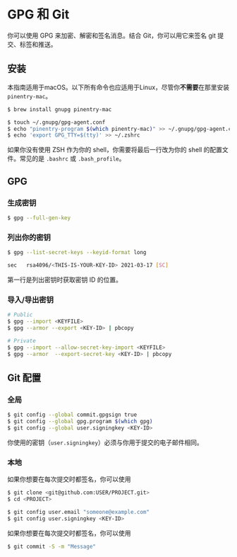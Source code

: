 # GPG 和 Git

你可以使用 GPG 来加密、解密和签名消息。结合 Git，你可以用它来签名 git
提交、标签和推送。

## 安装

本指南适用于macOS。以下所有命令也应适用于Linux，尽管你**不需要**在那里安装
`pinentry-mac`。

```bash
$ brew install gnupg pinentry-mac
```

```bash
$ touch ~/.gnupg/gpg-agent.conf
$ echo "pinentry-program $(which pinentry-mac)" >> ~/.gnupg/gpg-agent.conf
$ echo 'export GPG_TTY=$(tty)' >> ~/.zshrc
```

如果你没有使用 ZSH 作为你的 shell，你需要将最后一行改为你的 shell
的配置文件。常见的是 `.bashrc` 或 `.bash_profile`。

## GPG

### 生成密钥

```bash
$ gpg --full-gen-key
```

### 列出你的密钥

```bash
$ gpg --list-secret-keys --keyid-format long

sec   rsa4096/<THIS-IS-YOUR-KEY-ID> 2021-03-17 [SC]
```

第一行是列出密钥时获取密钥 ID 的位置。

### 导入/导出密钥

```bash
# Public
$ gpg --import <KEYFILE>
$ gpg --armor --export <KEY-ID> | pbcopy

# Private
$ gpg --import --allow-secret-key-import <KEYFILE>
$ gpg --armor  --export-secret-key <KEY-ID> | pbcopy
```

## Git 配置

### 全局

```bash
$ git config --global commit.gpgsign true
$ git config --global gpg.program $(which gpg)
$ git config --global user.signingkey <KEY-ID>
```

你使用的密钥（`user.signingkey`）必须与你用于提交的电子邮件相同。

### 本地

如果你想要在每次提交时都签名，你可以使用

```bash
$ git clone <git@github.com:USER/PROJECT.git>
$ cd <PROJECT>

$ git config user.email "someone@example.com"
$ git config user.signingkey <KEY-ID>
```

如果你想要在每次提交时都签名，你可以使用

```bash
$ git commit -S -m "Message"
```
